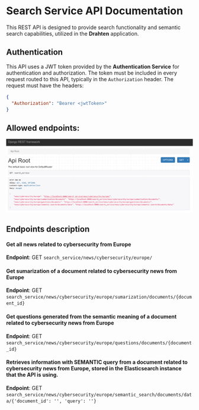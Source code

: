 # Search Service API Documentation

This REST API is designed to provide search functionality and semantic search capabilities, utilized in the **Drahten** application.

## Authentication

This API uses a JWT token provided by the **Authentication Service** for authentication and authorization. The token must be included in every request routed to this API, typically in the ``` Authorization ``` header.
The request must have the headers:

```json
{
  "Authorization": "Bearer <jwtToken>"
}
```

## Allowed endpoints:

<p align="center">
  <img src="https://raw.githubusercontent.com/JivkoSp/Drahten/master/Assets/search_service_api.PNG" alt="Allowed Endpoints" width="800">
</p>

## Endpoints description

#### Get all news related to cybersecurity from Europe
**Endpoint**: GET ``` search_service/news/cybersecurity/europe/ ```

#### Get sumarization of a document related to cybersecurity news from Europe
**Endpoint**: GET ``` search_service/news/cybersecurity/europe/sumarization/documents/{document_id} ```

#### Get questions generated from the semantic meaning of a document related to cybersecurity news from Europe
**Endpoint**: GET ``` search_service/news/cybersecurity/europe/questions/documents/{document_id} ```

#### Retrieves information with SEMANTIC query from a document related to cybersecurity news from Europe, stored in the Elasticsearch instance that the API is using.
**Endpoint**: GET ``` search_service/news/cybersecurity/europe/semantic_search/documents/data/{'document_id': '', 'query': ''} ```
